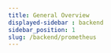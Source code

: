 ```yaml
---
title: General Overview
displayed-sidebar : backend
sidebar_position: 1
slug: /backend/prometheus
---
```

